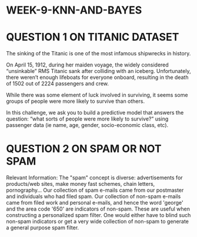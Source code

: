 # WEEK-9-KNN-AND-BAYES
# QUESTION 1 ON TITANIC DATASET
The sinking of the Titanic is one of the most infamous shipwrecks in history.

On April 15, 1912, during her maiden voyage, the widely considered “unsinkable” RMS Titanic sank after colliding with an iceberg. Unfortunately, there weren’t enough lifeboats for everyone onboard, resulting in the death of 1502 out of 2224 passengers and crew.

While there was some element of luck involved in surviving, it seems some groups of people were more likely to survive than others.

In this challenge, we ask you to build a predictive model that answers the question: “what sorts of people were more likely to survive?” using passenger data (ie name, age, gender, socio-economic class, etc).



# QUESTION 2 ON SPAM OR NOT SPAM

Relevant Information:
        The "spam" concept is diverse: advertisements for products/web
        sites, make money fast schemes, chain letters, pornography...
	Our collection of spam e-mails came from our postmaster and 
	individuals who had filed spam.  Our collection of non-spam 
	e-mails came from filed work and personal e-mails, and hence
	the word 'george' and the area code '650' are indicators of 
	non-spam.  These are useful when constructing a personalized 
	spam filter.  One would either have to blind such non-spam 
	indicators or get a very wide collection of non-spam to 
	generate a general purpose spam filter.
